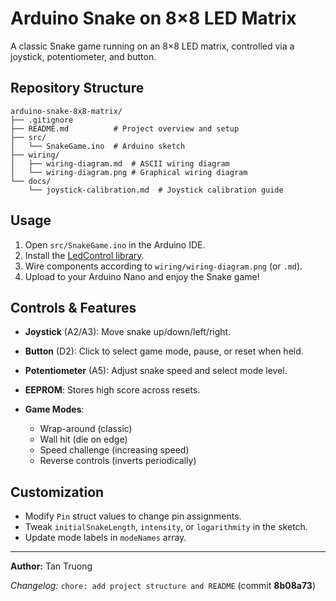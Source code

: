 # Arduino Snake on 8×8 LED Matrix

A classic Snake game running on an 8×8 LED matrix, controlled via a joystick, potentiometer, and button.

## Repository Structure

```
arduino-snake-8x8-matrix/
├── .gitignore
├── README.md          # Project overview and setup
├── src/
│   └── SnakeGame.ino  # Arduino sketch
├── wiring/
│   ├── wiring-diagram.md  # ASCII wiring diagram
│   └── wiring-diagram.png # Graphical wiring diagram
└── docs/
    └── joystick-calibration.md  # Joystick calibration guide
```

## Usage

1. Open `src/SnakeGame.ino` in the Arduino IDE.
2. Install the [LedControl library](https://github.com/wayoda/LedControl).
3. Wire components according to `wiring/wiring-diagram.png` (or `.md`).
4. Upload to your Arduino Nano and enjoy the Snake game!

## Controls & Features

* **Joystick** (A2/A3): Move snake up/down/left/right.
* **Button** (D2): Click to select game mode, pause, or reset when held.
* **Potentiometer** (A5): Adjust snake speed and select mode level.
* **EEPROM**: Stores high score across resets.
* **Game Modes**:

  * Wrap-around (classic)
  * Wall hit (die on edge)
  * Speed challenge (increasing speed)
  * Reverse controls (inverts periodically)

## Customization

* Modify `Pin` struct values to change pin assignments.
* Tweak `initialSnakeLength`, `intensity`, or `logarithmity` in the sketch.
* Update mode labels in `modeNames` array.

---

**Author:** Tan Truong

*Changelog:* `chore: add project structure and README` (commit **8b08a73**)
